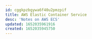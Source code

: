 ```yaml
---
id: cggkpzbgywa6f40u2pmzpif
title: AWS Elastic Container Service
desc: 'Notes on AWS ECS'
updated: 1652035961916
created: 1652035945750
---
```


